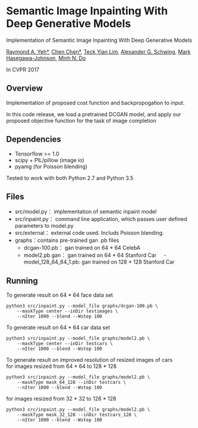 Semantic Image Inpainting With Deep Generative Models
=====================================================
Implementation of Semantic Image Inpainting With Deep Generative Models

[Raymond A. Yeh*](http://www.isle.illinois.edu/~yeh17/),
[Chen Chen*](http://cchen156.web.engr.illinois.edu/),
[Teck Yian Lim](http://tlim11.web.engr.illinois.edu/),
[Alexander G. Schwing](http://www.alexander-schwing.de/),
[Mark Hasegawa-Johnson](http://www.ifp.illinois.edu/~hasegawa/),
[Minh N. Do](http://minhdo.ece.illinois.edu/)

In CVPR 2017


Overview
--------
Implementation of proposed cost function and backpropogation to input. 

In this code release, we load a pretrained DCGAN model, and apply our proposed
objective function for the task of image completion

Dependencies
------------
 - Tensorflow >= 1.0
 - scipy + PIL/pillow (image io)
 - pyamg (for Poisson blending)

Tested to work with both Python 2.7 and Python 3.5


Files
-----
 - src/model.py： implementation of semantic inpaint model
 - src/inpaint.py： command line application, which passes user defined parameters to model.py
 - src/external： external code used. Includs Poisson blending.
 - graphs：contains pre-trained gan .pb files
     - dcgan-100.pb： gan trained on 64 * 64 CelebA
     - model2.pb gan： gan trained on 64 * 64 Stanford Car
     - model_128_64_64_1.pb: gan trained on 128 * 128 Stanford Car

Running
-------
To generate result on 64 * 64 face data set
```
python3 src/inpaint.py --model_file graphs/dcgan-100.pb \
    --maskType center --inDir testimages \
    --nIter 1000 --blend --Wstep 100
```

To generate result on 64 * 64 car data set
```
python3 src/inpaint.py --model_file graphs/model2.pb \
    --maskType center --inDir testcars \
    --nIter 1000 --blend --Wstep 100
```

To generate result on improved resolution of resized images of cars \
for images resized from 64 * 64 to 128 * 128
```
python3 src/inpaint.py --model_file graphs/model2.pb \
    --maskType mask_64_128 --inDir testcars \
    --nIter 1000 --blend --Wstep 100
```

for images resized from 32 * 32 to 128 * 128
```
python3 src/inpaint.py --model_file graphs/model2.pb \
    --maskType mask_32_128 --inDir testcars_128 \
    --nIter 1000 --blend --Wstep 100
```
